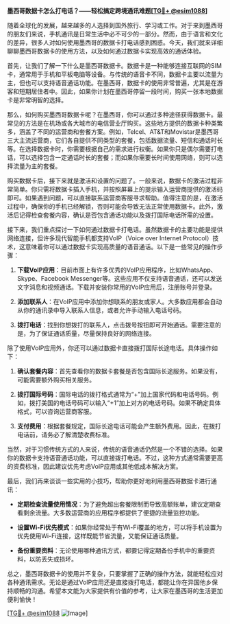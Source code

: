 **墨西哥数据卡怎么打电话？——轻松搞定跨境通讯难题[[TG💪+ @esim1088](https://t.me/s/esim1088)]**

随着全球化的发展，越来越多的人选择到国外旅行、学习或工作。对于来到墨西哥的朋友们来说，手机通讯是日常生活中必不可少的一部分。然而，由于语言和文化的差异，很多人对如何使用墨西哥的数据卡打电话感到困惑。今天，我们就来详细聊聊墨西哥数据卡的使用方法，以及如何通过数据卡实现高效的通话体验。

首先，让我们了解一下什么是墨西哥数据卡。数据卡是一种能够连接互联网的SIM卡，通常用于手机和平板电脑等设备。与传统的语音卡不同，数据卡主要以流量为主，但也可以支持语音通话功能。在墨西哥，数据卡的使用非常普遍，尤其是在游客和短期居住者中。因此，如果你计划在墨西哥停留一段时间，购买一张本地数据卡是非常明智的选择。

那么，如何购买墨西哥数据卡呢？在墨西哥，你可以通过多种途径获得数据卡。最常见的方法是在机场或各大城市的电信营业厅购买。这些地方提供的数据卡种类繁多，涵盖了不同的运营商和套餐方案。例如，Telcel、AT&T和Movistar是墨西哥三大主流运营商，它们各自提供不同类型的套餐，包括数据流量、短信和通话时长等。在选择数据卡时，你需要根据自己的需求进行权衡。如果你只是偶尔需要打电话，可以选择包含一定通话时长的套餐；而如果你需要长时间使用网络，则可以选择流量为主的套餐。

购买数据卡后，接下来就是激活和设置的问题了。一般来说，数据卡的激活过程非常简单。你只需将数据卡插入手机，并按照屏幕上的提示输入运营商提供的激活码即可。如果遇到问题，可以直接联系运营商客服寻求帮助。值得注意的是，在激活过程中，确保你的手机已经解锁，否则可能会导致无法正常使用数据卡。此外，激活后记得检查套餐内容，确认是否包含通话功能以及拨打国际电话所需的设置。

接下来，我们重点探讨一下如何通过数据卡打电话。虽然数据卡的主要功能是提供网络连接，但许多现代智能手机都支持VoIP（Voice over Internet Protocol）技术，这意味着你可以通过数据卡实现高质量的语音通话。以下是一些常见的操作步骤：

1. **下载VoIP应用**：目前市面上有许多优秀的VoIP应用程序，比如WhatsApp、Skype、Facebook Messenger等。这些应用不仅支持语音通话，还可以发送文字消息和视频通话。下载并安装你常用的VoIP应用后，注册账号并登录。

2. **添加联系人**：在VoIP应用中添加你想联系的朋友或家人。大多数应用都会自动从你的通讯录中导入联系人信息，或者允许手动输入电话号码。

3. **拨打电话**：找到你想拨打的联系人，点击拨号按钮即可开始通话。需要注意的是，为了保证通话质量，尽量保持良好的网络连接。

除了使用VoIP应用外，你还可以通过数据卡直接拨打国际长途电话。具体操作如下：

1. **确认套餐内容**：首先查看你的数据卡套餐是否包含国际长途服务。如果没有，可能需要额外购买相关服务。

2. **拨打国际号码**：国际电话的拨打格式通常为“+”加上国家代码和电话号码。例如，拨打美国的电话号码可以输入“+1”加上对方的电话号码。如果不确定具体格式，可以咨询运营商客服。

3. **支付费用**：根据套餐规定，国际长途电话可能会产生额外费用。因此，在拨打电话前，请务必了解清楚收费标准。

当然，对于习惯传统方式的人来说，传统的语音通话仍然是一个不错的选择。如果你的数据卡支持语音通话功能，可以直接拨打电话。不过，这种方式通常需要更高的资费标准，因此建议优先考虑VoIP应用或其他低成本解决方案。

最后，我们再来谈谈一些实用的小技巧，帮助你更好地利用墨西哥数据卡进行通讯：

- **定期检查流量使用情况**：为了避免超出套餐限制而导致高额账单，建议定期查看剩余流量。大多数运营商的应用程序都提供了便捷的流量监控功能。
  
- **设置Wi-Fi优先模式**：如果你经常处于有Wi-Fi覆盖的地方，可以将手机设置为优先使用Wi-Fi连接，这样既能节省流量，又能保证通话质量。

- **备份重要资料**：无论使用哪种通讯方式，都要记得定期备份手机中的重要资料，以防丢失或损坏。

总之，墨西哥数据卡的使用并不复杂，只要掌握了正确的操作方法，就能轻松应对各种通讯需求。无论是通过VoIP应用还是直接拨打电话，都能让你在异国他乡保持顺畅的沟通。希望本文能为大家提供有价值的参考，让大家在墨西哥的生活更加便利愉快！

[[TG💪+ @esim1088](https://t.me/s/esim1088) ![Image](https://i.postimg.cc/4NQfJmqS/Snipaste-2025-05-13-00-14-12.png)]